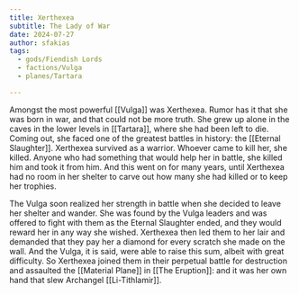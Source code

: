 ```yaml
---
title: Xerthexea
subtitle: The Lady of War
date: 2024-07-27
author: sfakias
tags:
  - gods/Fiendish Lords
  - factions/Vulga
  - planes/Tartara

---
```


Amongst the most powerful [[Vulga]] was Xerthexea. Rumor has it that she was born in war, and that could not be more truth. She grew up alone in the caves in the lower levels in [[Tartara]], where she had been left to die. Coming out, she faced one of the greatest battles in history: the [[Eternal Slaughter]]. Xerthexea survived as a warrior. Whoever came to kill her, she killed. Anyone who had something that would help her in battle, she killed him and took it from him. And this went on for many years, until Xerthexea had no room in her shelter to carve out how many she had killed or to keep her trophies.

The Vulga soon realized her strength in battle when she decided to leave her shelter and wander. She was found by the Vulga leaders and was offered to fight with them as the Eternal Slaughter ended, and they would reward her in any way she wished. Xerthexea then led them to her lair and demanded that they pay her a diamond for every scratch she made on the wall. And the Vulga, it is said, were able to raise this sum, albeit with great difficulty. So Xerthexea joined them in their perpetual battle for destruction and assaulted the [[Material Plane]] in [[The Eruption]]: and it was her own hand that slew Archangel [[Li-Tithlamir]].